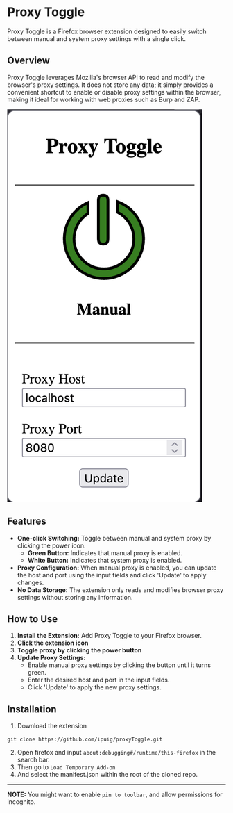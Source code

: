 # Proxy Toggle

Proxy Toggle is a Firefox browser extension designed to easily switch between manual and system proxy settings with a single click.

## Overview

Proxy Toggle leverages Mozilla's browser API to read and modify the browser's proxy settings. It does not store any data; it simply provides a convenient shortcut to enable or disable proxy settings within the browser, making it ideal for working with web proxies such as Burp and ZAP.

![Proxy Toggle](assets/img/example.png)

## Features

- **One-click Switching:** Toggle between manual and system proxy by clicking the power icon.
  - **Green Button:** Indicates that manual proxy is enabled.
  - **White Button:** Indicates that system proxy is enabled.
- **Proxy Configuration:** When manual proxy is enabled, you can update the host and port using the input fields and click 'Update' to apply changes.
- **No Data Storage:** The extension only reads and modifies browser proxy settings without storing any information.

## How to Use

1. **Install the Extension:** Add Proxy Toggle to your Firefox browser.
2. **Click the extension icon**
3. **Toggle proxy by clicking the power button**
4. **Update Proxy Settings:**
   - Enable manual proxy settings by clicking the button until it turns green.
   - Enter the desired host and port in the input fields.
   - Click 'Update' to apply the new proxy settings.

## Installation

1. Download the extension
```
git clone https://github.com/ipuig/proxyToggle.git
```

2. Open firefox and input `about:debugging#/runtime/this-firefox` in the search bar.
3. Then go to `Load Temporary Add-on`
4. And select the manifest.json within the root of the cloned repo.

---
**NOTE:** You might want to enable `pin to toolbar`, and allow permissions for incognito.


